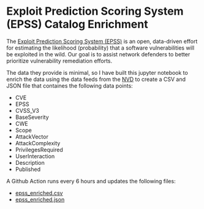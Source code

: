 # Exploit Prediction Scoring System (EPSS) Catalog Enrichment

The [Exploit Prediction Scoring System (EPSS)](https://www.first.org/epss/) is an open, data-driven effort for estimating the likelihood (probability) that a software vulnerabilities will be exploited in the wild. Our goal is to assist network defenders to better prioritize vulnerability remediation efforts.

The data they provide is minimal, so I have built this jupyter notebook to enrich the data using the data feeds from the [NVD](https://nvd.nist.gov/)  to create a CSV and JSON file that containes the following data points:

- CVE
- EPSS
- CVSS_V3
- BaseSeverity
- CWE
- Scope
- AttackVector
- AttackComplexity
- PrivilegesRequired
- UserInteraction
- Description
- Published

A Github Action runs every 6 hours and updates the following files:

- [epss_enriched.csv](epss_enriched.csv)
- [epss_enriched.json](epss_enriched.json)
